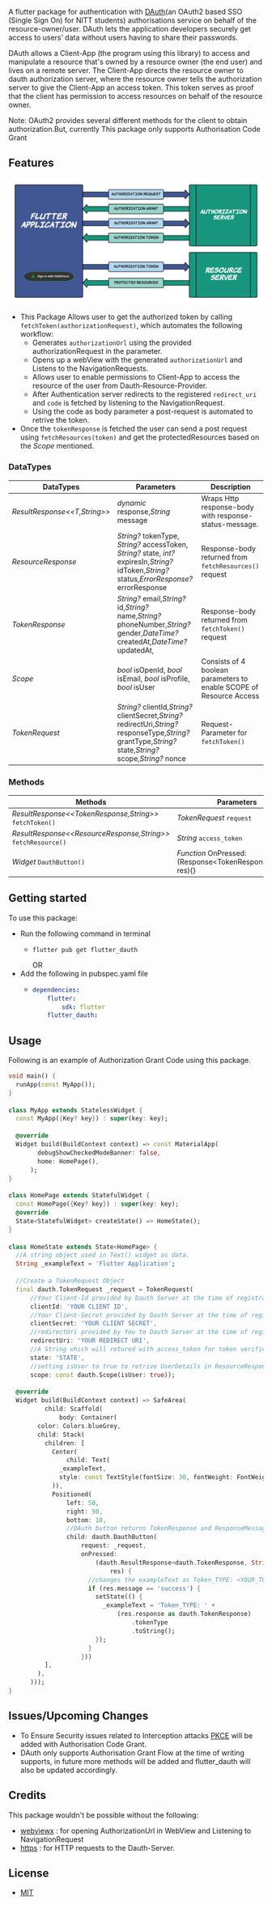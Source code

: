 <!-- 
This README describes the package. If you publish this package to pub.dev,
this README's contents appear on the landing page for your package.

For information about how to write a good package README, see the guide for
[writing package pages](https://dart.dev/guides/libraries/writing-package-pages). 

For general information about developing packages, see the Dart guide for
[creating packages](https://dart.dev/guides/libraries/create-library-packages)
and the Flutter guide for
[developing packages and plugins](https://flutter.dev/developing-packages). 
-->

A flutter package for authentication with [DAuth](https://auth.delta.nitt.edu)(an OAuth2 based SSO (Single Sign On) for NITT students) authorisations service on behalf of the resource-owner/user.
DAuth lets the application developers securely get access to users’ data without users having to share their passwords.

DAuth allows a Client-App (the program using this library) to access and manipulate a resource that's owned by a resource owner (the end user) and lives on a remote server. The Client-App directs the resource owner to dauth authorization server, where the resource owner tells the authorization server to give the Client-App an access token. This token serves as proof that the client has permission to access resources on behalf of the resource owner.

Note: OAuth2 provides several different methods for the client to obtain authorization.But, currently This package  only supports Authorisation Code Grant

## Features
![AuthorisationCodeGrant](./dauth_img.png)

* This Package Allows user to get the authorized token by calling ```fetchToken(authorizationRequest)```, which automates the following workflow:
    * Generates ``authorizationUrl`` using the provided authorizationRequest in the parameter.
    * Opens up a webView with the generated ``authorizationUrl`` and Listens to the NavigationRequests.
    * Allows user to enable permissions to Client-App to access the resource of the user from Dauth-Resource-Provider.
    * After Authentication server redirects to the registered `redirect_uri` and ``code`` is fetched by listening to the NavigationRequest.
    * Using the code as body parameter a post-request is automated to retrive the token.
* Once the `tokenResponse` is fetched the user can send a post request using ``fetchResources(token)``  and get the protectedResources based on the *Scope* mentioned.

 ### DataTypes
  DataTypes                  |   Parameters                                              |   Description
---------------------------- | -------------                                             |--------------------------
*ResultResponse<<T,String>>* | *dynamic* response,*String* message                       |   Wraps Http response-body with response-status-message.
*ResourceResponse*           |  *String?* tokenType, *String?* accessToken, *String?* state, *int?* expiresIn,*String?* idToken,*String?* status,*ErrorResponse?* errorResponse|   Response-body returned from `fetchResources()` request
*TokenResponse*|  *String?* email,*String?* id,*String?* name,*String?*  phoneNumber,*String?* gender,*DateTime?* createdAt,*DateTime?* updatedAt,             |                                                            Response-body returned from `fetchToken()` request
*Scope*                      | *bool* isOpenId, *bool* isEmail, *bool* isProfile, *bool* isUser                                      |   Consists of 4 boolean parameters to enable SCOPE of Resource Access
*TokenRequest* | *String?* clientId,*String?* clientSecret,*String?* redirectUri,*String?* responseType,*String?* grantType,*String?* state,*String?* scope,*String?* nonce | Request-Parameter for `fetchToken()`

 ### Methods

  Methods                                                         |   Parameters 
----------------------------------------------------------------- | --------------------------
*ResultResponse<<TokenResponse,String>>* `fetchToken()`           | *TokenRequest* `request`
*ResultResponse<<ResourceResponse,String>>* `fetchResource()`     | *String* `access_token`
*Widget* `DauthButton()`                                          | *Function* OnPressed: (Response<TokenResponse,String> res){}

## Getting started
To use this package:
* Run the following command in terminal
  * ```
    flutter pub get flutter_dauth
    ```
    OR
* Add the following in pubspec.yaml file
  * ```yml
    dependencies:
        flutter:
            sdk: flutter
        flutter_dauth:   
     ```
## Usage

Following is an example of Authorization Grant Code using this package. 

```dart
void main() {
  runApp(const MyApp());
}

class MyApp extends StatelessWidget {
  const MyApp({Key? key}) : super(key: key);

  @override
  Widget build(BuildContext context) => const MaterialApp(
        debugShowCheckedModeBanner: false,
        home: HomePage(),
      );
}

class HomePage extends StatefulWidget {
  const HomePage({Key? key}) : super(key: key);
  @override
  State<StatefulWidget> createState() => HomeState();
}

class HomeState extends State<HomePage> {
  //A string object used in Text() widget as data.
  String _exampleText = 'Flutter Application';

  //Create a TokenRequest Object
  final dauth.TokenRequest _request = TokenRequest(
      //Your Client-Id provided by Dauth Server at the time of registration.
      clientId: 'YOUR CLIENT ID',
      //Your Client-Secret provided by Dauth Server at the time of registration.
      clientSecret: 'YOUR CLIENT SECRET',
      //redirectUri provided by You to Dauth Server at the time of registration.
      redirectUri: 'YOUR REDIRECT URI',
      //A String which will retured with access_token for token verification in client side.
      state: 'STATE',
      //setting isUser to true to retrive UserDetails in ResourceResponse from Dauth server.
      scope: const dauth.Scope(isUser: true));

  @override
  Widget build(BuildContext context) => SafeArea(
          child: Scaffold(
              body: Container(
        color: Colors.blueGrey,
        child: Stack(
          children: [
            Center(
                child: Text(
              _exampleText,
              style: const TextStyle(fontSize: 30, fontWeight: FontWeight.bold),
            )),
            Positioned(
                left: 50,
                right: 50,
                bottom: 10,
                //DAuth button returns TokenResponse and ResponseMessage when pressed.
                child: dauth.DauthButton(
                    request: _request,
                    onPressed:
                        (dauth.ResultResponse<dauth.TokenResponse, String>
                            res) {
                      //changes the exampleText as Token_TYPE: <YOUR_TOKEN> from the previous string if the response is success'
                      if (res.message == 'success') {
                        setState(() {
                          _exampleText = 'Token_TYPE: ' +
                              (res.response as dauth.TokenResponse)
                                  .tokenType
                                  .toString();
                        });
                      }
                    }))
          ],
        ),
      )));
}

```
## Issues/Upcoming Changes
* To Ensure Security issues related to Interception attacks [PKCE](https://oauth.net/2/pkce/) will be added with Authorisation Code Grant.
* DAuth only supports Authorisation Grant Flow at the time of writing supports, in future more methods will be added and flutter_dauth will also be updated accordingly.

## Credits

This package wouldn't be possible without the following:
* [webviewx](https://pub.dev/packages/webviewx) : for opening AuthorizationUrl in WebView and Listening to NavigationRequest
* [https](https://pub.dev/packages/http) : for HTTP requests to the Dauth-Server.

## License
 * [MIT]('./LICENSE')
